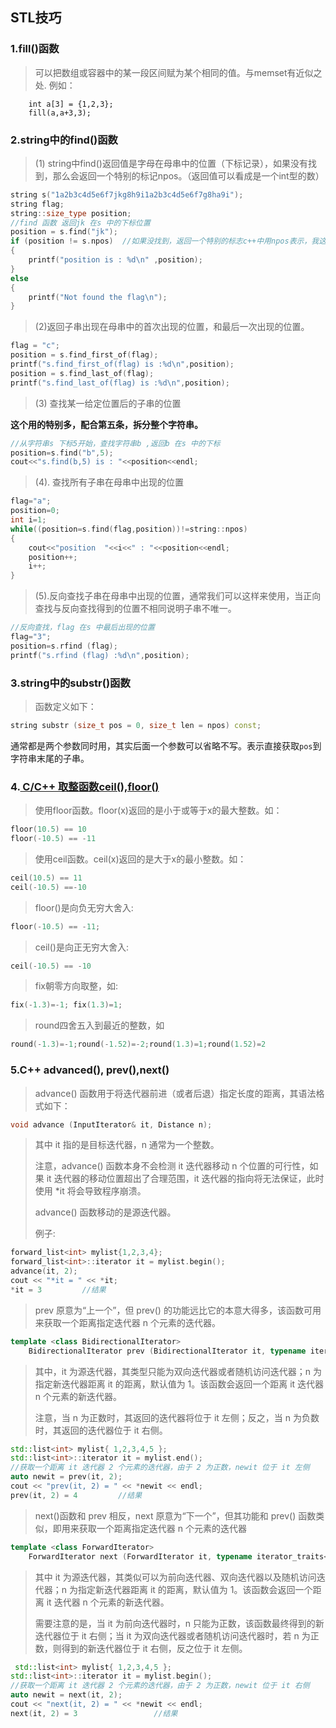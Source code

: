 ## STL技巧

### 1.fill()函数

> 可以把数组或容器中的某一段区间赋为某个相同的值。与memset有近似之处.
> 例如：

```
    int a[3] = {1,2,3};
	fill(a,a+3,3);
```

### 2.string中的find()函数

> (1) string中find()返回值是字母在母串中的位置（下标记录），如果没有找到，那么会返回一个特别的标记npos。（返回值可以看成是一个int型的数）

```cpp
string s("1a2b3c4d5e6f7jkg8h9i1a2b3c4d5e6f7g8ha9i");
string flag;
string::size_type position;
//find 函数 返回jk 在s 中的下标位置
position = s.find("jk");
if (position != s.npos)  //如果没找到，返回一个特别的标志c++中用npos表示，我这里npos取值是4294967295，
{
    printf("position is : %d\n" ,position);
}
else
{
    printf("Not found the flag\n");
}
```

> (2)返回子串出现在母串中的首次出现的位置，和最后一次出现的位置。

```cpp
flag = "c";
position = s.find_first_of(flag);
printf("s.find_first_of(flag) is :%d\n",position);
position = s.find_last_of(flag);
printf("s.find_last_of(flag) is :%d\n",position);
```

> (3) 查找某一给定位置后的子串的位置

**这个用的特别多，配合第五条，拆分整个字符串。**

```cpp
//从字符串s 下标5开始，查找字符串b ,返回b 在s 中的下标
position=s.find("b",5);
cout<<"s.find(b,5) is : "<<position<<endl;
```

> (4). 查找所有子串在母串中出现的位置

```cpp
flag="a";
position=0;
int i=1;
while((position=s.find(flag,position))!=string::npos)
{
    cout<<"position  "<<i<<" : "<<position<<endl;
    position++;
    i++;
}
```

> (5).反向查找子串在母串中出现的位置，通常我们可以这样来使用，当正向查找与反向查找得到的位置不相同说明子串不唯一。

```cpp
//反向查找，flag 在s 中最后出现的位置
flag="3";
position=s.rfind (flag);
printf("s.rfind (flag) :%d\n",position);
```

### 3.string中的substr()函数

> 函数定义如下：

```cpp
string substr (size_t pos = 0, size_t len = npos) const;
```

通常都是两个参数同时用，其实后面一个参数可以省略不写。表示直接获取`pos`到字符串末尾的子串。

### 4.[ C/C++ 取整函数ceil(),floor()](https://www.cnblogs.com/zjutlitao/p/3558218.html)

> 使用floor函数。floor(x)返回的是小于或等于x的最大整数。如：     

```cpp
floor(10.5) == 10    
floor(-10.5) == -11
```

> 使用ceil函数。ceil(x)返回的是大于x的最小整数。如：     

```cpp
ceil(10.5) == 11    
ceil(-10.5) ==-10
```

> floor()是向负无穷大舍入:

```cpp
floor(-10.5) == -11;
```

>
> ceil()是向正无穷大舍入:

```cpp
ceil(-10.5) == -10
```

> fix朝零方向取整，如:

```cpp
fix(-1.3)=-1; fix(1.3)=1;
```

>
> round四舍五入到最近的整数，如

```cpp
round(-1.3)=-1;round(-1.52)=-2;round(1.3)=1;round(1.52)=2
```

### 5.C++ advanced(), prev(),next()

> advance() 函数用于将迭代器前进（或者后退）指定长度的距离，其语法格式如下：

```cpp
void advance (InputIterator& it, Distance n);
```

> 其中 it 指的是目标迭代器，n 通常为一个整数。
>
> 注意，advance() 函数本身不会检测 it 迭代器移动 n 个位置的可行性，如果 it 迭代器的移动位置超出了合理范围，it 迭代器的指向将无法保证，此时使用 *it 将会导致程序崩溃。
>
> advance() 函数移动的是源迭代器。
>
> 例子:

```cpp
forward_list<int> mylist{1,2,3,4};
forward_list<int>::iterator it = mylist.begin();
advance(it, 2);
cout << "*it = " << *it;
*it = 3 		//结果
```

> prev 原意为“上一个”，但 prev() 的功能远比它的本意大得多，该函数可用来获取一个距离指定迭代器 n 个元素的迭代器。

```cpp
template <class BidirectionalIterator>
    BidirectionalIterator prev (BidirectionalIterator it, typename iterator_traits<BidirectionalIterator>::difference_type n = 1);
```

> 其中，it 为源迭代器，其类型只能为双向迭代器或者随机访问迭代器；n 为指定新迭代器距离 it 的距离，默认值为 1。该函数会返回一个距离 it 迭代器 n 个元素的新迭代器。
>
> 注意，当 n 为正数时，其返回的迭代器将位于 it 左侧；反之，当 n 为负数时，其返回的迭代器位于 it 右侧。

```cpp
std::list<int> mylist{ 1,2,3,4,5 };
std::list<int>::iterator it = mylist.end();
//获取一个距离 it 迭代器 2 个元素的迭代器，由于 2 为正数，newit 位于 it 左侧
auto newit = prev(it, 2);
cout << "prev(it, 2) = " << *newit << endl;
prev(it, 2) = 4			//结果
```

> next()函数和 prev 相反，next 原意为“下一个”，但其功能和 prev() 函数类似，即用来获取一个距离指定迭代器 n 个元素的迭代器

```cpp
template <class ForwardIterator>
    ForwardIterator next (ForwardIterator it, typename iterator_traits<ForwardIterator>::difference_type n = 1);
```

> 其中 it 为源迭代器，其类似可以为前向迭代器、双向迭代器以及随机访问迭代器；n 为指定新迭代器距离 it 的距离，默认值为 1。该函数会返回一个距离 it 迭代器 n 个元素的新迭代器。
>
> 需要注意的是，当 it 为前向迭代器时，n 只能为正数，该函数最终得到的新迭代器位于 it 右侧；当 it 为双向迭代器或者随机访问迭代器时，若 n 为正数，则得到的新迭代器位于 it 右侧，反之位于 it 左侧。

```cpp
 std::list<int> mylist{ 1,2,3,4,5 };
std::list<int>::iterator it = mylist.begin();
//获取一个距离 it 迭代器 2 个元素的迭代器，由于 2 为正数，newit 位于 it 右侧
auto newit = next(it, 2);
cout << "next(it, 2) = " << *newit << endl;
next(it, 2) = 3					//结果
```

